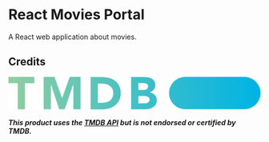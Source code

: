 # React Movies Portal

A React web application about movies.

## Credits

![TMDB Logo](./src/assets/tmdb-logo.svg 'TMDB Logo')

***This product uses the [TMDB API](https://developer.themoviedb.org/docs) but is not endorsed or certified by TMDB.***

